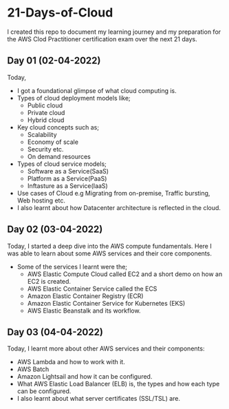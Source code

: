 # 21-Days-of-Cloud
I created this repo to document my learning journey and my preparation for the AWS Clod Practitioner certification exam over the next 21 days.

## Day 01 (02-04-2022)
Today, 
- I got a foundational glimpse of what cloud computing is.
- Types of cloud deployment models like;
  - Public cloud
  - Private cloud
  - Hybrid cloud
- Key cloud concepts such as;
  - Scalability
  - Economy of scale
  - Security etc.
  - On demand resources
- Types of cloud service models;
  - Software as a Service(SaaS)
  - Platform as a Service(PaaS)
  - Inftasture as a Service(IaaS)
- Use cases of Cloud e.g Migrating from on-premise, Traffic bursting, Web hosting etc.
- I also learnt about how Datacenter architecture is reflected in the cloud.

## Day 02 (03-04-2022)
Today, I started a deep dive into the AWS compute fundamentals. Here I was able to learn about some AWS services and their core components. 
- Some of the services I learnt were the;
  - AWS Elastic Compute Cloud called EC2 and a short demo on how an EC2 is created.
  - AWS Elastic Container Service called the ECS
  - Amazon Elastic Container Registry (ECR) 
  - Amazon Elastic Container Service for Kubernetes (EKS)
  - AWS Elastic Beanstalk and its workflow.

## Day 03 (04-04-2022)
Today, I learnt more about other AWS services and their components:
  - AWS Lambda and how to work with it.
  - AWS Batch
  - Amazon Lightsail and how it can be configured.
  - What AWS Elastic Load Balancer (ELB) is, the types and how each type can be configured.
  - I also learnt about what server certificates (SSL/TSL) are.
